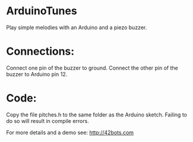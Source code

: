 ArduinoTunes
============

Play simple melodies with an Arduino and a piezo buzzer.

Connections:
============
Connect one pin of the buzzer to ground.
Connect the other pin of the buzzer to Arduino pin 12.

Code:
=====
Copy the file pitches.h to the same folder as the Arduino sketch.
Failing to do so will result in compile errors.

For more details and a demo see:
http://42bots.com
